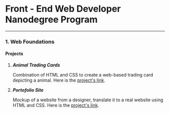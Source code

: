 # Front - End Web Developer Nanodegree Program
* * *
### 1. Web Foundations 

#### Projects
 1. **_Animal Trading Cards_**
 
    Combination of HTML and CSS to create a web-based trading card depicting a animal. 	Here is the [project's link](https://elgeorsk.github.io/FrontEndDev/1-WebFoundations/AnimalTradingCards/).
 
 2. **_Portofolio Site_**
    
    Mockup of a website from a designer, translate it to a real website using HTML and CSS.
    Here is the [project's link](https://elgeorsk.github.io/FrontEndDev/1-WebFoundations/PortofolioSite/).
 
